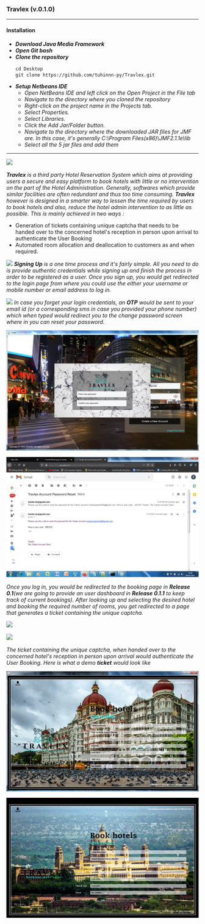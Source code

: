 ### Travlex (v.0.1.0)
---
#### Installation
*   ***Download Java Media Framework***
*   ***Open Git bash***
*   ***Clone the repository***
      ```
      cd Desktop
      git clone https://github.com/tuhinnn-py/Travlex.git
      ```
*   ***Setup Netbeans IDE***
      -   *Open NetBeans IDE and left click on the Open Project in the File tab*
      -   *Navigate to the directory where you cloned the repository*
      -   *Right-click on the project name in the Projects tab.*
      -   *Select Properties.*
      -   *Select Libraries.*
      -   *Click the Add Jar/Folder button.*
      -   *Navigate to the directory where the downloaded JAR files for JMF are. In this case, it's generally C:\Program Files(x86)\JMF2.1.1e\lib*
      -   *Select all the 5 jar files and add them*
---

![](https://github.com/tuhinnn-py/Travlex/blob/master/Log_In.gif)

***Travlex** is a third party Hotel Reservation System which aims at providing users a secure and easy platform to book hotels with little or no intervention on the part of the Hotel Administration. 
   Generally, softwares which provide similar facilities are often redundant and thus too time consuming. **Travlex** however is designed in a smarter way to lessen the time required by users to book
   hotels and also, reduce the hotel admin intervention to as little as possible. This is mainly achieved in two ways :*
   
  * Generation of tickets containing unique captcha that needs to be handed over to the concerned hotel's reception in person upon arrival to authenticate the User Booking
  * Automated room allocation and deallocation to customers as and when required.
  
![](https://github.com/tuhinnn-py/Travlex/blob/master/Sign_Up.gif)
***Signing Up** is a one time process and it's fairly simple. All you need to do is provide authentic credentials while signing up and finish the process in order to be registered as a user.
   Once you sign up, you would get redirected to the login page from where you could use the either your username or mobile number or email address to log in.*

![](https://github.com/tuhinnn-py/Travlex/blob/master/Forgot_pwd.gif)
*In case you forget your login credentials, an **OTP** would be sent to your email id (or a corresponding sms in case you provided your phone number) which when typed would redirect you to the change password screen where in you can reset your password.*  

![](https://github.com/tuhinnn-py/Travlex/blob/master/Reset.png)


![](https://github.com/tuhinnn-py/Travlex/blob/master/Travlex_Account_Reset.png)

*Once you log in, you would be redirected to the booking page in **Release 0.1**(we are going to provide an user dashboard in **Release 0.1.1** to keep track of current bookings). After looking up and selecting the desired hotel and booking the required number of rooms, 
you get redirected to a page that generates a ticket containing the unique captcha.*

![](https://github.com/tuhinnn-py/Travlex/blob/master/Book_Hotels.gif)

![](https://github.com/tuhinnn-py/Travlex/blob/master/Book_.gif)

*The ticket containing the unique captcha, when handed over to the concerned hotel's reception in person upon arrival would authenticate the User Booking. Here is what a demo **ticket** would look like*

![](https://github.com/tuhinnn-py/Travlex/blob/master/Ticket_Taj.png)

![](https://github.com/tuhinnn-py/Travlex/blob/master/Umaid%20Bhawan%20Palace%2C%20Mumbai-AJJGHDsaved.png)
